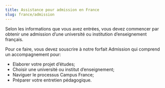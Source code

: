 ```yaml
---
title: Assistance pour admission en France
slug: france/admission
---
```

Selon les informations que vous avez entrées, vous devez commencer par obtenir une admission d’une université ou institution d’enseignement français.

Pour ce faire, vous devez souscrire à notre forfait Admission qui comprend un accompagnement pour:
- Elaborer votre projet d’études;
- Choisir une université ou institut d’enseignement;
- Naviguer le processus Campus France;
- Préparer votre entretien pédagogique.
